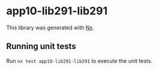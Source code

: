 # app10-lib291-lib291

This library was generated with [Nx](https://nx.dev).

## Running unit tests

Run `nx test app10-lib291-lib291` to execute the unit tests.
